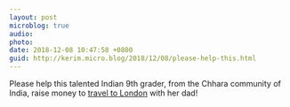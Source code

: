 ```yaml
---
layout: post
microblog: true
audio: 
photo: 
date: 2018-12-08 10:47:58 +0800
guid: http://kerim.micro.blog/2018/12/08/please-help-this.html
---
```

Please help this talented Indian 9th grader, from the Chhara community of India, raise money to [travel to London](https://www.impactguru.com/fundraiser/help-kranti-gagdekar?utm_source=facebook&utm_campaign=Trip+to+London&utm_medium=share&fbclid=IwAR0rqR3hhp31dTCMM0M44sELFjD8juVyafDD-9P62KEGUFPlyImrUreKbbw) with her dad!
